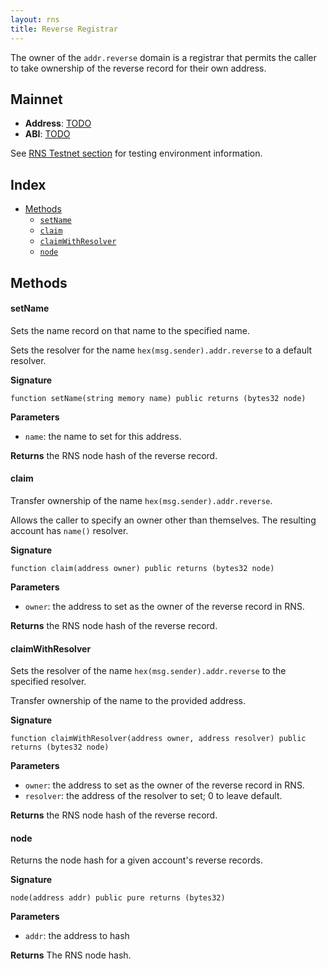 ```yaml
---
layout: rns
title: Reverse Registrar
---
```


The owner of the `addr.reverse` domain is a registrar that permits the caller to take ownership of the reverse record for their own address.

## Mainnet

- **Address**: [TODO]()
- **ABI**: [TODO]()

See [RNS Testnet section](/RNS-Testnet) for testing environment information.

## Index

- [Methods](#methods)
  - [`setName`](#setname)
  - [`claim`](#claim)
  - [`claimWithResolver`](#claimwithresolver)
  - [`node`](#node)

## Methods

#### setName

Sets the name record on that name to the specified name.

Sets the resolver for the name `hex(msg.sender).addr.reverse` to a default resolver.

**Signature**

```
function setName(string memory name) public returns (bytes32 node)
```

**Parameters**

- `name`: the name to set for this address.

**Returns** the RNS node hash of the reverse record.

#### claim

Transfer ownership of the name `hex(msg.sender).addr.reverse`.

Allows the caller to specify an owner other than themselves. The resulting account has `name()` resolver.

**Signature**

```
function claim(address owner) public returns (bytes32 node)
```

**Parameters**

- `owner`: the address to set as the owner of the reverse record in RNS.

**Returns** the RNS node hash of the reverse record.

#### claimWithResolver

Sets the resolver of the name `hex(msg.sender).addr.reverse` to the specified resolver.

Transfer ownership of the name to the provided address.

**Signature**

```
function claimWithResolver(address owner, address resolver) public returns (bytes32 node)
```

**Parameters**

- `owner`: the address to set as the owner of the reverse record in RNS.
- `resolver`: the address of the resolver to set; 0 to leave default.

**Returns** the RNS node hash of the reverse record.

#### node

Returns the node hash for a given account's reverse records.

**Signature**

```
node(address addr) public pure returns (bytes32)
```

**Parameters**

- `addr`: the address to hash

**Returns** The RNS node hash.
